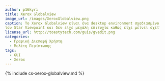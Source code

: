 ```yaml
---
author: p16kyri
title: Xerox Globalview
image_url: /images/XeroxGlobalview.png
caption: Το Xerox Globalview είναι ένα desktop environment σχεδιασμένο για επαγγελματική χρήση με βασικότερο σκοπό την επεξεργασία εγγράφων. Ήταν η εξέλιξη 
του Star Viewpoint και δεν είχε μεγάλη επιτυχία καθώς είχε μείνει σχετικά πίσω σε σχέση με τους ανταγωνιστές του. 
license_url: http://toastytech.com/guis/gvedit.png
categories:
  - Γραφική Διεπαφή Χρήστη
  - Μελέτη Περίπτωσης
tags:
  - GUI
  - Xerox
---
```


{% include cs-xerox-globalview.md %}
